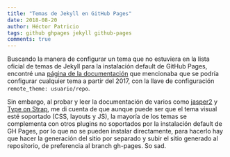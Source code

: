 ```yaml
---
title: "Temas de Jekyll en GitHub Pages"
date: 2018-08-20
author: Héctor Patricio
tags: github ghpages jekyll github-pages
comments: true
---
```


Buscando la manera de configurar un tema que no estuviera en la lista oficial de 
temas de Jekyll para la instalación default de GitHub Pages, encontré una
[página de la documentación](https://blog.github.com/2017-11-29-use-any-theme-with-github-pages/)
que mencionaba que se podría configurar cualquier tema a partir del 2017, con la llave de
configuración `remote_theme: usuario/repo`.


Sin embargo, al probar y leer la documentación de varios como [jasper2](https://github.com/jekyller/jasper2) y [Type on Strap](https://github.com/Sylhare/Type-on-Strap), me di cuenta de que aunque puede ser que el tema visual esté soportado (CSS, layouts y JS), la mayoría de los temas se complementa con otros plugins no soportados por la instalación default de GH Pages, por lo que no se pueden instalar directamente, para hacerlo hay que hacer la generación del sitio por separado y subir el sitio generado al repositorio, de preferencia al branch gh-pages. So sad.